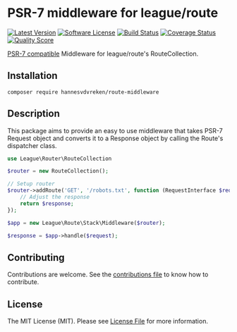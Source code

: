# PSR-7 middleware for league/route

[![Latest Version](https://img.shields.io/github/release/hannesvdvreken/route-middleware.svg?style=flat-square)](https://github.com/hannesvdvreken/route-middleware/releases)
[![Software License](https://img.shields.io/badge/license-MIT-brightgreen.svg?style=flat-square)](LICENSE)
[![Build Status](https://img.shields.io/travis/hannesvdvreken/route-middleware/master.svg?style=flat-square)](https://travis-ci.org/hannesvdvreken/route-middleware)
[![Coverage Status](https://img.shields.io/scrutinizer/coverage/g/hannesvdvreken/route-middleware.svg?style=flat-square)](https://scrutinizer-ci.com/g/hannesvdvreken/route-middleware/code-structure)
[![Quality Score](https://img.shields.io/scrutinizer/g/hannesvdvreken/route-middleware.svg?style=flat-square)](https://scrutinizer-ci.com/g/hannesvdvreken/route-middleware)

[PSR-7 compatible](https://github.com/hannesvdvreken/psr7-middlewares) Middleware for league/route's RouteCollection.

## Installation

```
composer require hannesvdvreken/route-middleware
```

## Description

This package aims to provide an easy to use middleware that takes PSR-7 Request object and converts it
to a Response object by calling the Route's dispatcher class.

```php
use League\Router\RouteCollection

$router = new RouteCollection();

// Setup router
$router->addRoute('GET', '/robots.txt', function (RequestInterface $request, ResponseInterface $response) {
    // Adjust the response
    return $response;
});

$app = new League\Route\Stack\Middleware($router);

$response = $app->handle($request);
```

## Contributing

Contributions are welcome. See the [contributions file](CONTRIBUTING.md) to know how to contribute.

## License

The MIT License (MIT). Please see [License File](LICENSE) for more information.
